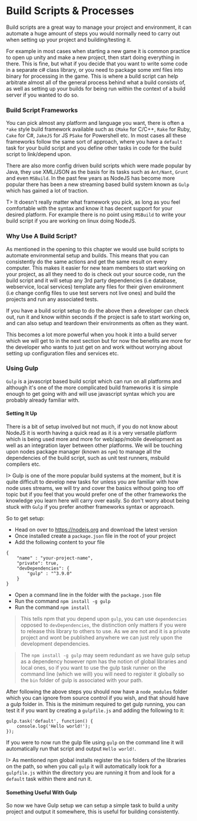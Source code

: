 # Build Scripts & Processes

Build scripts are a great way to manage your project and environment, it can automate a huge amount of steps you would normally need to carry out when setting up your project and building/testing it.

For example in most cases when starting a new game it is common practice to open up unity and make a new project, then start doing everything in there. This is fine, but what if you decide that you want to write some code in a separate c# class library, or you need to package some xml files into binary for processing in the game. This is where a build script can help arbitrate almost all of the general process behind what a build consists of, as well as setting up your builds for being run within the context of a build server if you wanted to do so.

### Build Script Frameworks

You can pick almost any platform and language you want, there is often a `*ake` style build framework available such as `CMake` for C/C++, `Rake` for Ruby, `Cake` for C#, `JakeJS` for JS `PSake` for Powershell etc. In most cases all these frameworks follow the same sort of approach, where you have a `default` task for your build script and you define other tasks in code for the build script to link/depend upon.

There are also more config driven build scripts which were made popular by Java, they use XML/JSON as the basis for its tasks such as `Ant/Nant`, `Grunt` and even `MSBuild`. In the past few years as NodeJS has become more popular there has been a new streaming based build system known as `Gulp` which has gained a lot of traction.

T> It doesn't really matter what framework you pick, as long as you feel comfortable with the syntax and know it has decent support for your desired platform. For example there is no point using `MSBuild` to write your build script if you are working on linux doing NodeJS.

### Why Use A Build Script?

As mentioned in the opening to this chapter we would use build scripts to automate environmental setup and builds. This means that you can consistently do the same actions and get the same result on every computer. This makes it easier for new team members to start working on your project, as all they need to do is check out your source code, run the build script and it will setup any 3rd party dependencies (i.e database, webservice, local services) template any files for their given environment (i.e change config files to use test servers not live ones) and build the projects and run any associated tests.

If you have a build script setup to do the above then a developer can check out, run it and know within seconds if the project is safe to start working on, and can also setup and teardown their environments as often as they want.

This becomes a lot more powerful when you hook it into a build server which we will get to in the next section but for now the benefits are more for the developer who wants to just get on and work without worrying about setting up configuration files and services etc.

### Using Gulp

`Gulp` is a javascript based build script which can run on all platforms and although it's one of the more complicated build frameworks it is simple enough to get going with and will use javascript syntax which you are probably already familiar with.

#### Setting It Up

There is a bit of setup involved but not much, if you do not know about NodeJS it is worth having a quick read as it is a very versatile platform which is being used more and more for web/app/mobile development as well as an integration layer between other platforms. We will be touching upon nodes package manager (known as `npm`) to manage all the dependencies of the build script, such as unit test runners, msbuild compilers etc.

I> Gulp is one of the more popular build systems at the moment, but it is quite difficult to develop new tasks for unless you are familiar with how node uses streams, we will try and cover the basics without going too off topic but if you feel that you would prefer one of the other frameworks the knowledge you learn here will carry over easily. So don't worry about being stuck with `Gulp` if you prefer another frameworks syntax or approach.

So to get setup:

- Head on over to https://nodejs.org and download the latest version
- Once installed create a `package.json` file in the root of your project
- Add the following content to your file

```
{
	"name" : "your-project-name",
	"private": true,
	"devDependencies": {
		"gulp" : "^3.9.0"
	}
}
```

- Open a command line in the folder with the `package.json` file 
- Run the command `npm install -g gulp`
- Run the command `npm install`

> This tells npm that you depend upon `gulp`, you can use `dependencies` opposed to `devDependencies`, the distinction only matters if you were to release this library to others to use. As we are not and it is a private project and wont be published anywhere we can just rely upon the development dependencies.

> The `npm install -g gulp` may seem redundant as we have gulp setup as a dependency however npm has the notion of global libraries and local ones, so if you want to use the gulp task runner on the command line (which we will) you will need to register it globally so the `bin` folder of gulp is associated with your path.

After following the above steps you should now have a `node_modules` folder which you can ignore from source control if you wish, and that should have a gulp folder in. This is the minimum required to get gulp running, you can test it if you want by creating a `gulpfile.js` and adding the following to it:

```
gulp.task('default', function() {
	console.log('Hello world!');
});
```

If you were to now run the gulp file using `gulp` on the command line it will automatically run that script and output `Hello world!`. 

I> As mentioned npm global installs register the `bin` folders of the libraries on the path, so when you call `gulp` it will automatically look for a `gulpfile.js` within the directory you are running it from and look for a `default` task within there and run it.

#### Something Useful With Gulp

So now we have Gulp setup we can setup a simple task to build a unity project and output it somewhere, this is useful for building consistently.

